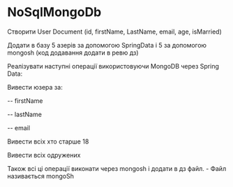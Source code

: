 # NoSqlMongoDb
Створити User Document (id, firstName, LastName, email, age, isMarried)

Додати в базу 5 азерів за допомогою SpringData i 5 за допомогою mongosh (код додавання додати в ревю дз)

Реалізувати наступні операції використовуючи MongoDB через Spring Data:

Вивести юзера за:

-- firstName

-- lastName

-- email

Вивести всіх хто старше 18

Вивести всіх одружених

Також всі ці операції виконати через mongosh i додати в дз файл. - Файл називається mongoSh
